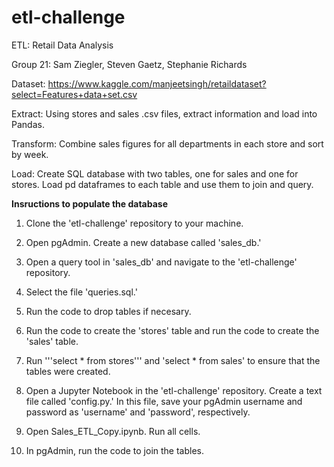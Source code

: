 # etl-challenge
ETL: Retail Data Analysis

Group 21: Sam Ziegler, Steven Gaetz, Stephanie Richards

Dataset: https://www.kaggle.com/manjeetsingh/retaildataset?select=Features+data+set.csv


Extract: Using stores and sales .csv files, extract information and load into Pandas.

Transform: Combine sales figures for all departments in each store and sort by week.

Load: Create SQL database with two tables, one for sales and one for stores. Load pd dataframes to each table and use them to join and query.

**Insructions to populate the database**

1. Clone the 'etl-challenge' repository to your machine.

1. Open pgAdmin. Create a new database called 'sales_db.' 
 
1. Open a query tool in 'sales_db' and navigate to the 'etl-challenge' repository.
  
1. Select the file 'queries.sql.' 

1. Run the code to drop tables if necesary.

1. Run the code to create the 'stores' table and run the code to create the 'sales' table. 
  
1. Run '''select * from stores''' and 'select * from sales' to ensure that the tables were created.
  
1. Open a Jupyter Notebook in the 'etl-challenge' repository. Create a text file called 'config.py.' In this file, save your pgAdmin username and password
  as 'username' and 'password', respectively. 

1. Open Sales_ETL_Copy.ipynb. Run all cells.

1. In pgAdmin, run the code to join the tables.

